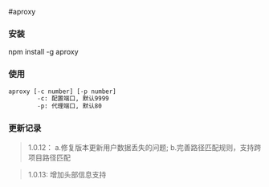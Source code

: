 #aproxy

### 安装

npm install -g aproxy

### 使用

````bash
aproxy [-c number] [-p number]
        -c: 配置端口, 默认9999
        -p: 代理端口, 默认80
````

### 更新记录
>1.0.12：
    a.修复版本更新用户数据丢失的问题; 
    b.完善路径匹配规则，支持跨项目路径匹配

>1.0.13: 增加头部信息支持
